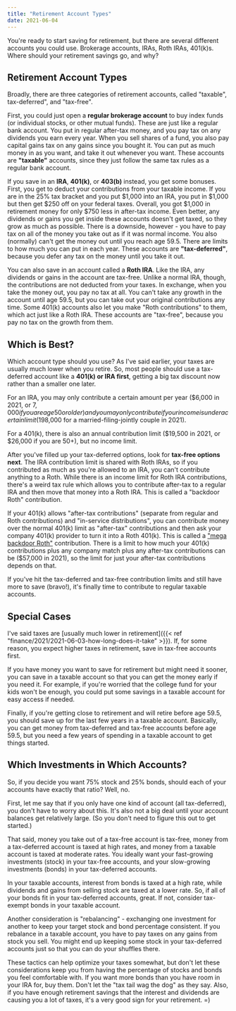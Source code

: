 ```yaml
---
title: "Retirement Account Types"
date: 2021-06-04
---
```


You're ready to start saving for retirement, but there are several different accounts you could use. Brokerage accounts, IRAs, Roth IRAs, 401(k)s. Where should your retirement savings go, and why?

## Retirement Account Types

Broadly, there are three categories of retirement accounts, called "taxable", tax-deferred", and "tax-free". 

First, you could just open a **regular brokerage account** to buy index funds (or individual stocks, or other mutual funds). These are just like a regular bank account. You put in regular after-tax money, and you pay tax on any dividends you earn every year. When you sell shares of a fund, you also pay capital gains tax on any gains since you bought it. You can put as much money in as you want, and take it out whenever you want. These accounts are **"taxable"** accounts, since they just follow the same tax rules as a regular bank account.

If you save in an **IRA**, **401(k)**, or **403(b)** instead, you get some bonuses. First, you get to deduct your contributions from your taxable income. If you are in the 25% tax bracket and you put $1,000 into an IRA, you put in $1,000 but then get $250 off on your federal taxes. Overall, you got $1,000 in retirement money for only $750 less in after-tax income. Even better, any dividends or gains you get inside these accounts doesn't get taxed, so they grow as much as possible. There is a downside, however - you have to pay tax on all of the money you take out as if it was normal income. You also (normally) can't get the money out until you reach age 59.5. There are limits to how much you can put in each year. These accounts are **"tax-deferred"**, because you defer any tax on the money until you take it out.

You can also save in an account called a **Roth IRA**. Like the IRA, any dividends or gains in the account are tax-free. Unlike a normal IRA, though, the contributions are not deducted from your taxes. In exchange, when you take the money out, you pay no tax at all. You can't take any growth in the account until age 59.5, but you can take out your original contributions any time. Some 401(k) accounts also let you make "Roth contributions" to them, which act just like a Roth IRA. These accounts are "tax-free", because you pay no tax on the growth from them.

## Which is Best?

Which account type should you use? As I've said earlier, your taxes are usually much lower when you retire. So, most people should use a tax-deferred account like a **401(k) or IRA first**, getting a big tax discount now rather than a smaller one later.

For an IRA, you may only contribute a certain amount per year ($6,000 in 2021, or $7,000 if you are age 50 or older) and you may only contribute if your income is under a certain limit ($198,000 for a married-filing-jointly couple in 2021).

For a 401(k), there is also an annual contribution limit ($19,500 in 2021, or $26,000 if you are 50+), but no income limit.

After you've filled up your tax-deferred options, look for **tax-free options next**. The IRA contribution limit is shared with Roth IRAs, so if you contributed as much as you're allowed to an IRA, you can't contribute anything to a Roth. While there is an income limit for Roth IRA contributions, there's a weird tax rule which allows you to contribute after-tax to a regular IRA and then move that money into a Roth IRA. This is called a "backdoor Roth" contribution.

If your 401(k) allows "after-tax contributions" (separate from regular and Roth contributions) and "in-service distributions", you can contribute money over the normal 401(k) limit as "after-tax" contributions and then ask your company 401(k) provider to turn it into a Roth 401(k). This is called a ["mega backdoor Roth"](https://www.madfientist.com/after-tax-contributions/) contribution. There is a limit to how much your 401(k) contributions plus any company match plus any after-tax contributions can be ($57,000 in 2021), so the limit for just your after-tax contributions depends on that.

If you've hit the tax-deferred and tax-free contribution limits and still have more to save (bravo!), it's finally time to contribute to regular taxable accounts. 

## Special Cases

I've said taxes are [usually much lower in retirement]({{< ref "finance/2021/2021-06-03-how-long-does-it-take" >}}). If, for some reason, you expect higher taxes in retirement, save in tax-free accounts first. 

If you have money you want to save for retirement but might need it sooner, you can save in a taxable account so that you can get the money early if you need it. For example, if you're worried that the college fund for your kids won't be enough, you could put some savings in a taxable account for easy access if needed.

Finally, if you're getting close to retirement and will retire before age 59.5, you should save up for the last few years in a taxable account. Basically, you can get money from tax-deferred and tax-free accounts before age 59.5, but you need a few years of spending in a taxable account to get things started.

## Which Investments in Which Accounts?

So, if you decide you want 75% stock and 25% bonds, should each of your accounts have exactly that ratio? Well, no.

First, let me say that if you only have one kind of account (all tax-deferred), you don't have to worry about this. It's also not a big deal until your account balances get relatively large. (So you don't need to figure this out to get started.)

That said, money you take out of a tax-free account is tax-free, money from a tax-deferred account is taxed at high rates, and money from a taxable account is taxed at moderate rates. You ideally want your fast-growing investments (stock) in your tax-free accounts, and your slow-growing investments (bonds) in your tax-deferred accounts.

In your taxable accounts, interest from bonds is taxed at a high rate, while dividends and gains from selling stock are taxed at a lower rate. So, if all of your bonds fit in your tax-deferred accounts, great. If not, consider tax-exempt bonds in your taxable account.

Another consideration is "rebalancing" - exchanging one investment for another to keep your target stock and bond percentage consistent. If you rebalance in a taxable account, you have to pay taxes on any gains from stock you sell. You might end up keeping some stock in your tax-deferred accounts just so that you can do your shuffles there. 

These tactics can help optimize your taxes somewhat, but don't let these considerations keep you from having the percentage of stocks and bonds you feel comfortable with. If you want more bonds than you have room in your IRA for, buy them. Don't let the "tax tail wag the dog" as they say. Also, if you have enough retirement savings that the interest and dividends are causing you a lot of taxes, it's a very good sign for your retirement. =)

